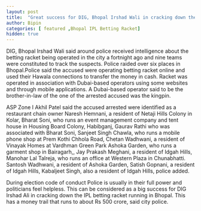 ```yaml
---
layout: post
title:  "Great success for DIG, Bhopal Irshad Wali in cracking down the betting racket "
author: Bipin
categories: [ featured ,Bhopal IPL Betting Racket]
hidden: true
---
```

DIG, Bhopal Irshad Wali said around police received intelligence about the betting racket being operated in the city a fortnight ago and nine teams were constituted to track the suspects. Police raided over six places in Bhopal.Police said the accused were operating betting racket online and used their Hawala connections to transfer the money in cash. Racket was operated in association with Dubai-based operators using some websites and through mobile applications. A Dubai-based operator said to be the brother-in-law of the one of the arrested accused was the kingpin.

ASP Zone I Akhil Patel said the accused arrested were identified as a restaurant chain owner Naresh Hemnani, a resident of Netaji Hills Colony in Kolar, Bharat Soni, who runs an event management company and tent house in Housing Board Colony, Habibganj, Gaurav Rathi who was associated with Bharat Soni, Sanjeet Singh Chawla, who runs a mobile phone shop at Prem Kothi Chhola Road, Chetan Wadhwani, a resident of Vinayak Homes at Vardhman Green Park Ashoka Garden, who runs a garment shop in Bairagarh,, Jay Prakash Meghani, a resident of Idgah Hills, Manohar Lal Talreja, who runs an office at Western Plaza in Chunabhatti. Santosh Wadhwani, a resident of Ashoka Garden, Satish Gopnani, a resident of Idgah Hills, Kabaljeet Singh, also a resident of Idgah Hills, police added. 

During election code of conduct Police is usually in their full power and politicians feel helpless. This can be considered as a big success for DIG Irshad Ali in cracking down the  IPL betting racket running  in Bhopal. This has a money trail that runs to about Rs 500 crore, said city police. 
